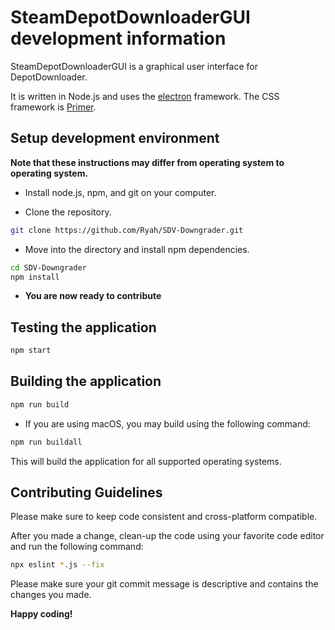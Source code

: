 # SteamDepotDownloaderGUI development information

SteamDepotDownloaderGUI is a graphical user interface for DepotDownloader.

It is written in Node.js and uses the [electron](https://electronjs.org/) framework.
The CSS framework is [Primer](https://primer.style).

## Setup development environment

**Note that these instructions may differ from operating system to operating system.**

* Install node.js, npm, and git on your computer.

* Clone the repository.

```bash
git clone https://github.com/Ryah/SDV-Downgrader.git
```

* Move into the directory and install npm dependencies.

```bash
cd SDV-Downgrader
npm install
```

* **You are now ready to contribute**

## Testing the application

```bash
npm start
```

## Building the application

```bash
npm run build
```

* If you are using macOS, you may build using the following command:

```bash
npm run buildall
```

This will build the application for all supported operating systems.

## Contributing Guidelines

Please make sure to keep code consistent and cross-platform compatible.

After you made a change, clean-up the code using your favorite code editor and run the following command:

```bash
npx eslint *.js --fix
```

Please make sure your git commit message is descriptive and contains the changes you made.

**Happy coding!**